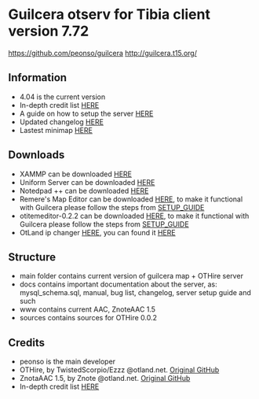 Guilcera otserv for Tibia client version 7.72
=============================================
https://github.com/peonso/guilcera
http://guilcera.t15.org/

Information
-----------
- 4.04 is the current version
- In-depth credit list [HERE](https://github.com/peonso/guilcera/blob/master/docs/AUTHORS.md)
- A guide on how to setup the server [HERE](https://github.com/peonso/guilcera/blob/master/docs/SETUP_GUIDE.md)
- Updated changelog [HERE](https://github.com/peonso/guilcera/blob/master/docs/CHANGELOG.md)
- Lastest minimap [HERE](https://raw.githubusercontent.com/peonso/guilcera/master/docs/images/guilcera_401.png)

Downloads
---------
- XAMMP can be downloaded [HERE](https://www.apachefriends.org/index.html)
- Uniform Server can be downloaded [HERE](http://www.uniformserver.com/)
- Notedpad ++ can be downloaded [HERE](http://filehippo.com/download_notepad)
- Remere's Map Editor can be downloaded [HERE](http://remeresmapeditor.com/), to make it functional with Guilcera please follow the steps from [SETUP_GUIDE](https://github.com/peonso/guilcera/blob/master/docs/SETUP_GUIDE.md)
- otitemeditor-0.2.2 can be downloaded [HERE](http://www.4shared.com/zip/jFtWifSjce/otitemeditor-022.html), to make it functional with Guilcera please follow the steps from [SETUP_GUIDE](https://github.com/peonso/guilcera/blob/master/docs/SETUP_GUIDE.md)
- OtLand ip changer [HERE](http://otland.net/threads/otland-ip-changer.134369/), you can found it [HERE](http://static.otland.net/ipchanger.exe)

Structure
---------
- main folder contains current version of guilcera map + OTHire server
- docs contains important documentation about the server, as: mysql_schema.sql, manual, bug list, changelog, server setup guide and such
- www contains current AAC, ZnoteAAC 1.5
- sources contains sources for OTHire 0.0.2

Credits
-------
- peonso is the main developer
- OTHire, by TwistedScorpio/Ezzz @otland.net. [Original GitHub](https://github.com/TwistedScorpio/OTHire)
- ZnotaAAC 1.5, by Znote @otland.net. [Original GitHub](https://github.com/Znote/ZnoteAAC)
- In-depth credit list [HERE](https://github.com/peonso/guilcera/blob/master/docs/AUTHORS.md)

